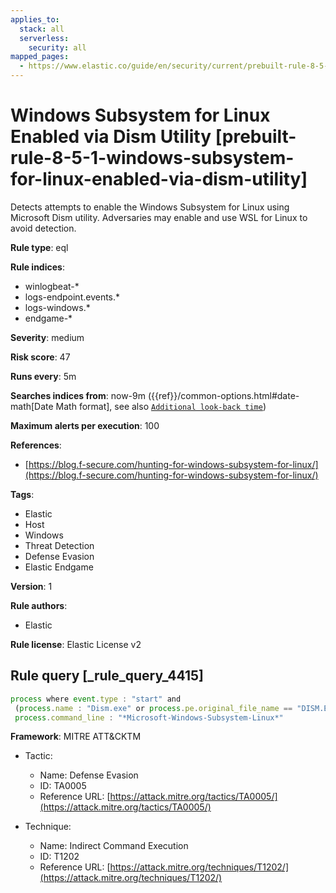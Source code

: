 ```yaml
---
applies_to:
  stack: all
  serverless:
    security: all
mapped_pages:
  - https://www.elastic.co/guide/en/security/current/prebuilt-rule-8-5-1-windows-subsystem-for-linux-enabled-via-dism-utility.html
---
```


# Windows Subsystem for Linux Enabled via Dism Utility [prebuilt-rule-8-5-1-windows-subsystem-for-linux-enabled-via-dism-utility]

Detects attempts to enable the Windows Subsystem for Linux using Microsoft Dism utility. Adversaries may enable and use WSL for Linux to avoid detection.

**Rule type**: eql

**Rule indices**:

* winlogbeat-*
* logs-endpoint.events.*
* logs-windows.*
* endgame-*

**Severity**: medium

**Risk score**: 47

**Runs every**: 5m

**Searches indices from**: now-9m ({{ref}}/common-options.html#date-math[Date Math format], see also [`Additional look-back time`](docs-content://solutions/security/detect-and-alert/create-detection-rule.md#rule-schedule))

**Maximum alerts per execution**: 100

**References**:

* [https://blog.f-secure.com/hunting-for-windows-subsystem-for-linux/](https://blog.f-secure.com/hunting-for-windows-subsystem-for-linux/)

**Tags**:

* Elastic
* Host
* Windows
* Threat Detection
* Defense Evasion
* Elastic Endgame

**Version**: 1

**Rule authors**:

* Elastic

**Rule license**: Elastic License v2

## Rule query [_rule_query_4415]

```js
process where event.type : "start" and
 (process.name : "Dism.exe" or process.pe.original_file_name == "DISM.EXE") and
 process.command_line : "*Microsoft-Windows-Subsystem-Linux*"
```

**Framework**: MITRE ATT&CKTM

* Tactic:

    * Name: Defense Evasion
    * ID: TA0005
    * Reference URL: [https://attack.mitre.org/tactics/TA0005/](https://attack.mitre.org/tactics/TA0005/)

* Technique:

    * Name: Indirect Command Execution
    * ID: T1202
    * Reference URL: [https://attack.mitre.org/techniques/T1202/](https://attack.mitre.org/techniques/T1202/)



